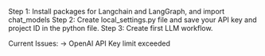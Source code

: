 Step 1: Install packages for Langchain and LangGraph, and import chat_models
Step 2: Create local_settings.py file and save your API key and project ID in the python file.
Step 3: Create first LLM workflow.

Current Issues:
-> OpenAI API Key limit exceeded
